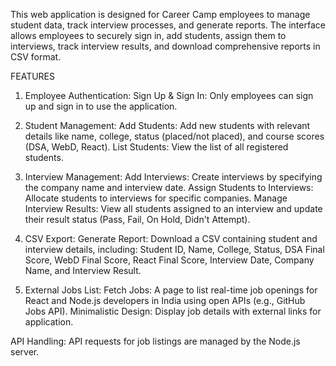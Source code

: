 This web application is designed for Career Camp employees to manage student data, track interview processes, and generate reports. The interface allows employees to securely sign in, add students, assign them to interviews, track interview results, and download comprehensive reports in CSV format.

FEATURES
1. Employee Authentication:
Sign Up & Sign In: Only employees can sign up and sign in to use the application.

2. Student Management:
Add Students: Add new students with relevant details like name, college, status (placed/not placed), and course scores (DSA, WebD, React).
List Students: View the list of all registered students.

3. Interview Management:
Add Interviews: Create interviews by specifying the company name and interview date.
Assign Students to Interviews: Allocate students to interviews for specific companies.
Manage Interview Results: View all students assigned to an interview and update their result status (Pass, Fail, On Hold, Didn't Attempt).

4. CSV Export:
Generate Report: Download a CSV containing student and interview details, including:
Student ID, Name, College, Status, DSA Final Score, WebD Final Score, React Final Score, Interview Date, Company Name, and Interview Result.

5. External Jobs List:
Fetch Jobs: A page to list real-time job openings for React and Node.js developers in India using open APIs (e.g., GitHub Jobs API).
Minimalistic Design: Display job details with external links for application.

API Handling: API requests for job listings are managed by the Node.js server.